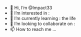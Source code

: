 - 👋 Hi, I’m @Impact33
- 👀 I’m interested in : 
- 🌱 I’m currently learning : the life
- 💞️ I’m looking to collaborate on : 
- 📫 How to reach me ...

<!---
Impact33/Impact33 is a ✨ special ✨ repository because its `README.md` (this file) appears on your GitHub profile.
You can click the Preview link to take a look at your changes.
--->
